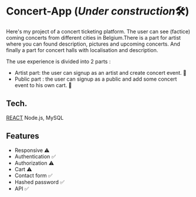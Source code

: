 
# Concert-App (*Under construction*🛠️)

Here's my project of a concert ticketing platform. The user can see (factice) coming concerts from different cities in Belgium.There is a part for artist where you can found description, pictures and upcoming concerts. And finally a part for concert halls with localisation and description. 

The use experience is divided into 2 parts : 
- Artist part: the user can signup as an artist and create concert event. 🎵
- Public part : the user can signup as a public and add some concert event to his own cart. 🛒
## Tech.

[REACT](https://upload.wikimedia.org/wikipedia/commons/thumb/a/a7/React-icon.svg/60px-React-icon.svg.png)
Node.js, MySQL

## Features

- Responsive ⚠️
- Authentication ✅
- Authorization ⚠️
- Cart ⚠️
- Contact form ✅
- Hashed password ✅
- API ✅
